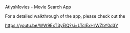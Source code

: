 AtlysMovies - Movie Search App

For a detailed walkthrough of the app, please check out the  

https://youtu.be/WW9ExT3yElQ?si=LTclExHrWZbY0d3Y

